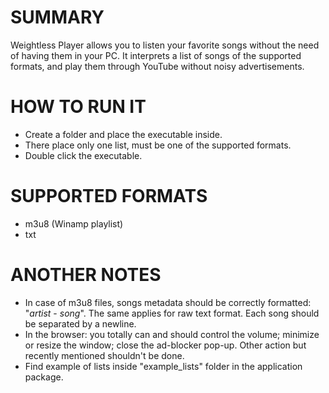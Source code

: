 SUMMARY
=======

Weightless Player allows you to listen your favorite songs without the need of having them in your PC. It interprets a list of songs of the supported formats, and play them through YouTube without noisy advertisements.

HOW TO RUN IT
=============

* Create a folder and place the executable inside.
* There place only one list, must be one of the supported formats.
* Double click the executable.

SUPPORTED FORMATS
=================

* m3u8 (Winamp playlist)
* txt

ANOTHER NOTES
=============

* In case of m3u8 files, songs metadata should be correctly formatted: "$artist$ - $song$". The same applies for raw text format. Each song should be separated by a newline.
* In the browser: you totally can and should control the volume; minimize or resize the window; close the ad-blocker pop-up. Other action but recently mentioned shouldn't be done.
* Find example of lists inside "example_lists" folder in the application package.